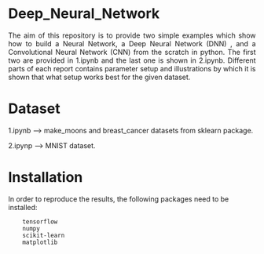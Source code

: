 # Deep_Neural_Network
<div style="text-align: justify"> The aim of this repository is to provide two simple examples which show how to build a Neural Network, a Deep Neural Network (DNN) , and a Convolutional Neural Network (CNN) from the scratch in python. The first two are provided in 1.ipynb and the last one is shown in 2.ipynb. 
Different parts of each report contains parameter setup and illustrations by which it is shown that what setup works best for the given dataset. </div>

# Dataset
1.ipynb --> make_moons and breast_cancer datasets from sklearn package.

2.ipynp --> MNIST dataset.

# Installation
In order to reproduce the results, the following packages need to be installed:

        tensorflow
        numpy
        scikit-learn
        matplotlib
